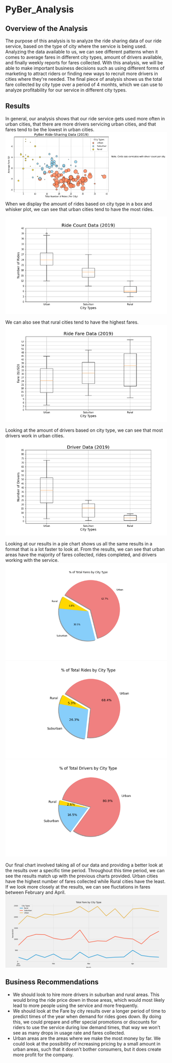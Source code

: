 # PyBer_Analysis
## Overview of the Analysis
The purpose of this analysis is to analyze the ride sharing data of our ride service, based on the type of city where the service is being used. Analyzing the data available to us, we can see different patterns when it comes to average fares in different city types, amount of drivers available, and finally weekly reports for fares collected. With this analysis, we will be able to make important business decisions such as using different forms of marketing to attract riders or finding new ways to recruit more drivers in cities where they're needed. The final piece of analysis shows us the total fare collected by city type over a period of 4 monhts, which we can use to analyze profitability for our service in different city types.
## Results
In general, our analysis shows that our ride service gets used more often in urban cities, that there are more drivers servicing urban cities, and that fares tend to be the lowest in urban cities.
![Scatter Chart](https://github.com/jlozano1990/PyBer_Analysis/blob/main/Analysis/Fig1.png)
When we display the amount of rides based on city type in a box and whisker plot, we can see that urban cities tend to have the most rides.

![Box and Whisker ride count](https://github.com/jlozano1990/PyBer_Analysis/blob/main/Analysis/Fig2.png)

We can also see that rural cities tend to have the highest fares.
![Box and whisker ride fare](https://github.com/jlozano1990/PyBer_Analysis/blob/main/Analysis/Fig3.png)

Looking at the amount of drivers based on city type, we can see that most drivers work in urban cities.
![Box and whisker driver count](https://github.com/jlozano1990/PyBer_Analysis/blob/main/Analysis/Fig4.png)


Looking at our results in a pie chart shows us all the same results in a format that is a lot faster to look at. From the results, we can see that urban areas have the majority of fares collected, rides completed, and drivers working with the service.
![Pie chart total fares](https://github.com/jlozano1990/PyBer_Analysis/blob/main/Analysis/Fig5.png)
![Pie chart total rides](https://github.com/jlozano1990/PyBer_Analysis/blob/main/Analysis/Fig6.png)
![Pie chart total drivers](https://github.com/jlozano1990/PyBer_Analysis/blob/main/Analysis/Fig7.png)

Our final chart involved taking all of our data and providing a better look at the results over a specific time period. Throughout this time period, we can see the results match up with the previous charts provided. Urban cities have the highest number of fares collected while Rural cities have the least. If we look more closely at the results, we can see fluctations in fares between February and April.
![Fare by city type line chart](https://github.com/jlozano1990/PyBer_Analysis/blob/main/Analysis/fig8.png)
## Business Recommendations
- We should look to hire more drivers in suburban and rural areas. This would bring the ride price down in those areas, which would most likely lead to more people using the service and more frequently.
- We should look at the Fare by city results over a longer period of time to predict times of the year when demand for rides goes down. By doing this, we could prepare and offer special promotions or discounts for riders to use the service during low demand times, that way we won't see as many drops in usage rate and fares collected.
- Urban areas are the areas where we make the most money by far. We could look at the possibility of increasing pricing by a small amount in urban areas, such that it doesn't bother consumers, but it does create more profit for the company.
